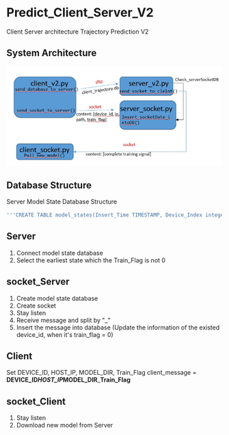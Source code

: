 # Predict_Client_Server_V2
Client Server architecture Trajectory Prediction V2

## System Architecture
![image](https://github.com/Leoshiou/Predict_Client_Server_V2/blob/master/20200423_client-server_%E6%9E%B6%E6%A7%8B.jpg)

## Database Structure
Server Model State Database Structure
```sql
'''CREATE TABLE model_states(Insert_Time TIMESTAMP, Device_Index integer, Device_IP char(50), client_model_dir char(100), train_flag integer, PRIMARY KEY(Device_Index))'''
```
## Server
1. Connect model state database
2. Select the earliest state which the Train_Flag is not 0


## socket_Server
1. Create model state database
2. Create socket
3. Stay listen
4. Receive message and split by "_"
5. Insert the message into database (Update the information of the existed device_id, when it's train_flag = 0)

## Client
Set DEVICE_ID, HOST_IP, MODEL_DIR, Train_Flag
client_message = **DEVICE_ID**_**HOST_IP**_**MODEL_DIR**_**Train_Flag**

## socket_Client
1. Stay listen
2. Download new model from Server
